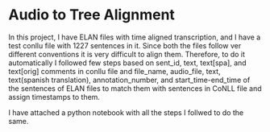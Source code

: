 # Audio to Tree Alignment

In this project, I have ELAN files with time aligned transcription, and I have a test conllu file with 1227 sentences in it. Since both the files follow ver different conventions it is very difficult to align them. Therefore, to do it automatically I followed few steps based on sent_id, text, text[spa], and text[orig] comments in conllu file and file_name, audio_file, text, text(spanish translation), annotation_number, and start_time-end_time of the sentences of ELAN files to match them with sentences in CoNLL file and assign timestamps to them. 

I have attached a python notebook with all the steps I follwed to do the same.
